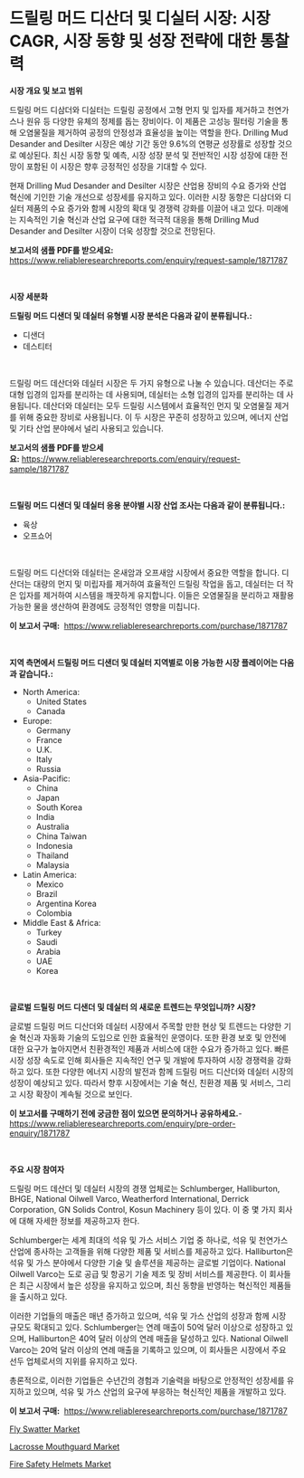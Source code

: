 <p><h1>드릴링 머드 디산더 및 디실터 시장: 시장 CAGR, 시장 동향 및 성장 전략에 대한 통찰력</h1></p><p><strong>시장 개요 및 보고 범위</strong></p>
<p><p>드릴링 머드 디삼더와 디실터는 드릴링 공정에서 고형 먼지 및 입자를 제거하고 천연가스나 원유 등 다양한 유체의 정제를 돕는 장비이다. 이 제품은 고성능 필터링 기술을 통해 오염물질을 제거하여 공정의 안정성과 효율성을 높이는 역할을 한다. Drilling Mud Desander and Desilter 시장은 예상 기간 동안 9.6%의 연평균 성장률로 성장할 것으로 예상된다. 최신 시장 동향 및 예측, 시장 성장 분석 및 전반적인 시장 성장에 대한 전망이 포함된 이 시장은 향후 긍정적인 성장을 기대할 수 있다.</p><p>현재 Drilling Mud Desander and Desilter 시장은 산업용 장비의 수요 증가와 산업 혁신에 기인한 기술 개선으로 성장세를 유지하고 있다. 이러한 시장 동향은 디삼더와 디실터 제품의 수요 증가와 함께 시장의 확대 및 경쟁력 강화를 이끌어 내고 있다. 미래에는 지속적인 기술 혁신과 산업 요구에 대한 적극적 대응을 통해 Drilling Mud Desander and Desilter 시장이 더욱 성장할 것으로 전망된다.</p></p>
<p><strong>보고서의 샘플 PDF를 받으세요:</strong> <a href="https://www.reliableresearchreports.com/enquiry/request-sample/1871787">https://www.reliableresearchreports.com/enquiry/request-sample/1871787</a></p>
<p>&nbsp;</p>
<p><strong>시장 세분화</strong></p>
<p><strong>드릴링 머드 디샌더 및 데실터 유형별 시장 분석은 다음과 같이 분류됩니다.:</strong></p>
<p><ul><li>디샌더</li><li>데스티터</li></ul></p>
<p>&nbsp;</p>
<p><p>드릴링 머드 데산더와 데실터 시장은 두 가지 유형으로 나눌 수 있습니다. 데산더는 주로 대형 입경의 입자를 분리하는 데 사용되며, 데실터는 소형 입경의 입자를 분리하는 데 사용됩니다. 데산더와 데실터는 모두 드릴링 시스템에서 효율적인 먼지 및 오염물질 제거를 위해 중요한 장비로 사용됩니다. 이 두 시장은 꾸준히 성장하고 있으며, 에너지 산업 및 기타 산업 분야에서 널리 사용되고 있습니다.</p></p>
<p><strong>보고서의 샘플 PDF를 받으세요:</strong>&nbsp;<a href="https://www.reliableresearchreports.com/enquiry/request-sample/1871787">https://www.reliableresearchreports.com/enquiry/request-sample/1871787</a></p>
<p>&nbsp;</p>
<p><strong> 드릴링 머드 디샌더 및 데실터 응용 분야별 시장 산업 조사는 다음과 같이 분류됩니다.:</strong></p>
<p><ul><li>육상</li><li>오프쇼어</li></ul></p>
<p>&nbsp;</p>
<p><p>드릴링 머드 디산더와 데실터는 온새암과 오프새암 시장에서 중요한 역할을 합니다. 디산더는 대량의 먼지 및 미립자를 제거하여 효율적인 드릴링 작업을 돕고, 데실터는 더 작은 입자를 제거하여 시스템을 깨끗하게 유지합니다. 이들은 오염물질을 분리하고 재활용 가능한 물을 생산하여 환경에도 긍정적인 영향을 미칩니다.</p></p>
<p><strong>이 보고서 구매:</strong>&nbsp; <a href="https://www.reliableresearchreports.com/purchase/1871787">https://www.reliableresearchreports.com/purchase/1871787</a></p>
<p>&nbsp;</p>
<p><strong>지역 측면에서 드릴링 머드 디샌더 및 데실터 지역별로 이용 가능한 시장 플레이어는 다음과 같습니다.:</strong></p>
<p><ul>
    <li>
        North America:
        <ul>
            <li>United States</li>
            <li>Canada</li>
        </ul>
    </li>
    <li>
        Europe:
        <ul>
            <li>Germany</li>
            <li>France</li>
            <li>U.K.</li>
            <li>Italy</li>
            <li>Russia</li>
        </ul>
    </li>
    <li>
        Asia-Pacific:
        <ul>
            <li>China</li>
            <li>Japan</li>
            <li>South Korea</li>
            <li>India</li>
            <li>Australia</li>
            <li>China Taiwan</li>
            <li>Indonesia</li>
            <li>Thailand</li>
            <li>Malaysia</li>
        </ul>
    </li>
    <li>
        Latin America:
        <ul>
            <li>Mexico</li>
            <li>Brazil</li>
            <li>Argentina Korea</li>
            <li>Colombia</li>
        </ul>
    </li>
    <li>
        Middle East & Africa:
        <ul>
            <li>Turkey</li>
            <li>Saudi</li>
            <li>Arabia</li>
            <li>UAE</li>
            <li>Korea</li>
        </ul>
    </li>
    </ul></p>
<p>&nbsp;</p>
<p><strong>글로벌 드릴링 머드 디샌더 및 데실터 의 새로운 트렌드는 무엇입니까? 시장?</strong></p>
<p><p>글로벌 드릴링 머드 디산더와 데실터 시장에서 주목할 만한 현상 및 트렌드는 다양한 기술 혁신과 자동화 기술의 도입으로 인한 효율적인 운영이다. 또한 환경 보호 및 안전에 대한 요구가 높아지면서 친환경적인 제품과 서비스에 대한 수요가 증가하고 있다. 빠른 시장 성장 속도로 인해 회사들은 지속적인 연구 및 개발에 투자하여 시장 경쟁력을 강화하고 있다. 또한 다양한 에너지 시장의 발전과 함께 드릴링 머드 디산더와 데실터 시장의 성장이 예상되고 있다. 따라서 향후 시장에서는 기술 혁신, 친환경 제품 및 서비스, 그리고 시장 확장이 계속될 것으로 보인다.</p></p>
<p><strong>이 보고서를 구매하기 전에 궁금한 점이 있으면 문의하거나 공유하세요.</strong>- <a href="https://www.reliableresearchreports.com/enquiry/pre-order-enquiry/1871787">https://www.reliableresearchreports.com/enquiry/pre-order-enquiry/1871787</a></p>
<p>&nbsp;</p>
<p><strong>주요 시장 참여자</strong></p>
<p><p>드릴링 머드 데산더 및 데실터 시장의 경쟁 업체로는 Schlumberger, Halliburton, BHGE, National Oilwell Varco, Weatherford International, Derrick Corporation, GN Solids Control, Kosun Machinery 등이 있다. 이 중 몇 가지 회사에 대해 자세한 정보를 제공하고자 한다.</p><p>Schlumberger는 세계 최대의 석유 및 가스 서비스 기업 중 하나로, 석유 및 천연가스 산업에 종사하는 고객들을 위해 다양한 제품 및 서비스를 제공하고 있다. Halliburton은 석유 및 가스 분야에서 다양한 기술 및 솔루션을 제공하는 글로벌 기업이다. National Oilwell Varco는 도로 공급 및 항공기 기술 제조 및 장비 서비스를 제공한다. 이 회사들은 최근 시장에서 높은 성장을 유지하고 있으며, 최신 동향을 반영하는 혁신적인 제품들을 출시하고 있다.</p><p>이러한 기업들의 매출은 매년 증가하고 있으며, 석유 및 가스 산업의 성장과 함께 시장 규모도 확대되고 있다. Schlumberger는 연례 매출이 50억 달러 이상으로 성장하고 있으며, Halliburton은 40억 달러 이상의 연례 매출을 달성하고 있다. National Oilwell Varco는 20억 달러 이상의 연례 매출을 기록하고 있으며, 이 회사들은 시장에서 주요 선두 업체로서의 지위를 유지하고 있다.</p><p>총론적으로, 이러한 기업들은 수년간의 경험과 기술력을 바탕으로 안정적인 성장세를 유지하고 있으며, 석유 및 가스 산업의 요구에 부응하는 혁신적인 제품을 개발하고 있다.</p></p>
<p><strong>이 보고서 구매:</strong>&nbsp;&nbsp;<a href="https://www.reliableresearchreports.com/purchase/1871787">https://www.reliableresearchreports.com/purchase/1871787</a></p>
<p><p><a href="https://github.com/nicoletavirag/Market-Research-Report-List-2/blob/main/fly-swatter-market.md">Fly Swatter Market</a></p><p><a href="https://github.com/redneck06/Market-Research-Report-List-2/blob/main/lacrosse-mouthguard-market.md">Lacrosse Mouthguard Market</a></p><p><a href="https://github.com/mauripalmi/Market-Research-Report-List-2/blob/main/fire-safety-helmets-market.md">Fire Safety Helmets Market</a></p></p>
